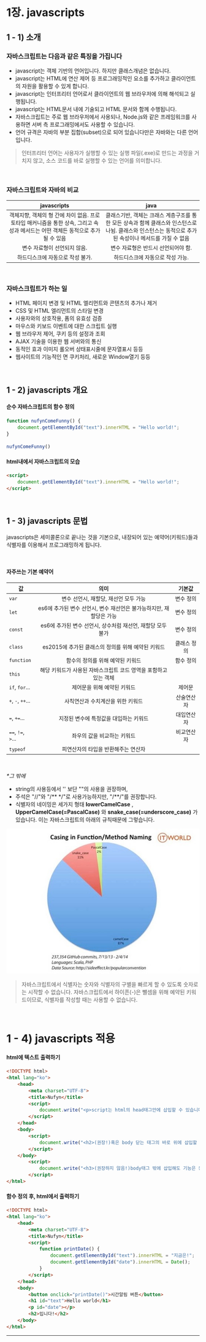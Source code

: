 # 1장. javascripts

## 1 - 1) 소개

### 자바스크립트는 다음과 같은 특징을 가집니다

- javascript는 객체 기반의 언어입니다. 하지만 클래스개념은 없습니다.
- javascript는 HTML에 연산 제어 등 프로그래밍적인 요소를 추가하고 클라이언트의 자원을 활용할 수 있게 합니다.
- javascript는 인터프리터 언어로서 클라이언트의 웹 브라우저에 의해 해석되고 실행됩니다.
- javascript는 HTML문서 내에 기술되고 HTML 문서와 함께 수행됩니다.
- 자바스크립트는 주로 웹 브라우저에서 사용되나, Node.js와 같은 프레임워크를 사용하면 서버 측 프로그래밍에서도 사용할 수 있습니다.
- 언어 규격은 자바의 부분 집합(subset)으로 되어 있습니다만은 자바와는 다른 언어입니다.

>인터프리터 언어는 사용자가 실행할 수 있는 실행 파일(.exe)로 만드는 과정을 거치지 않고, 소스 코드를 바로 실행할 수 있는 언어를 의미합니다.

<br/>

### 자바스크립트와 자바의 비교

| javascripts | java |
|:---:|:---:|
| 객체지향, 객체의 형 간에 차이 없음. 프로토타입 매커니즘을 통한 상속, 그리고 속성과 메서드는 어떤 객체든 동적으로 추가될 수 있음 | 클래스기반, 객체는 크래스 계층구조를 통한 모든 상속과 함께 클래스와 인스턴스로 나뉨. 클래스와 인스턴스는 동적으로 추가된 속성이나 메서드를 가질 수 없음 |
| 변수 자료형이 선언되지 않음. | 변수 자료형은 반드시 선언되어야 함. |
| 하드디스크에 자동으로 작성 불가. | 하드디스크에 자동으로 작성 가능. |

<br/>

### 자바스크립트가 하는 일

- HTML 페이지 변경 및 HTML 엘리먼트와 콘텐츠의 추가나 제거
- CSS 및 HTML 엘리먼트의 스타일 변경
- 사용자와의 상호작용, 폼의 유효성 검증
- 마우스와 키보드 이벤트에 대한 스크립트 실행
- 웹 브라우저 제어, 쿠키 등의 설정과 조회
- AJAX 기술을 이용한 웹 서버와의 통신
- 동적인 효과 이미지 롤오버 상태표시줄에 문자열표시 등등
- 웹사이트의 기능적인 면 쿠키처리, 새로운 Window열기 등등

<br/>

## 1 - 2) javascripts 개요

#### 순수 자바스크립트의 함수 정의

```JAVASCRIPT
function nufynComeFunny() {
    document.getElementById("text").innerHTML = "Hello world!";
}

nufynComeFunny()
```

#### html내에서 자바스크립트의 모습

```html
<script>
    document.getElementById("text").innerHTML = "Hello world!";
</script>
```

<br/>

## 1 - 3) javascripts 문법

javascripts은 세미콜론으로 끝나는 것을 기본으로, 내장되어 있는 예약어(키워드)들과 식별자를 이용해서 프로그래밍하게 됩니다.

<br/>

#### 자주쓰는 기본 예약어
| 값 | 의미 | 기본값 |
|---|:---:|:---:|
| `var` | 변수 선언시, 재할당, 재선언 모두 가능 | 변수 정의 |
| `let` | es6에 추가된 변수 선언시, 변수 재선언은 불가능하지만, 재할당은 가능 | 변수 정의 |
| `const` | es6에 추가된 변수 선언시, 상수처럼 재선언, 재할당 모두 불가 | 변수 정의 |
| `class` | es2015에 추가된 클래스의 정의를 위해 예약된 키워드 | 클래스 정의 |
| `function` | 함수의 정의를 위해 예약된 키워드 | 함수 정의 |
| `this` | 해당 키워드가 사용된 자바스크립트 코드 영역을 포함하고 있는 객체 |  |
| `if`, `for`... | 제어문을 위해 예약된 키워드 | 제어문 |
| `+`, `-`, `++`... | 사칙연산과 수치계산을 위한 키워드 | 산술연산자 |
| `=`, `+=`... | 지정된 변수에 특정값을 대입하는 키워드 | 대입연산자 |
| `==`, `!=`, `>`... | 좌우의 값을 비교하는 키워드 | 비교연산자 |
| `typeof` | 피연산자의 타입을 반환해주는 연산자 |  |

<br/>

_*그 밖에_

- string의 사용등에서 '' 보단 ""의 사용을 권장하며, 
- 주석은 "//"와 "/** */"로 사용가능하지만, "/**/"를 권장합니다.
- 식별자의 네이밍은 세가지 형태 __lowerCamelCase__ , __UpperCamelCase(=PascalCase)__ 와 __snake_case(=underscore_case)__ 가 있습니다. 이는 자바스크립트의 아래의 규칙때문에 그렇습니다.

![1](./2.jpg)

>자바스크립트에서 식별자는 숫자와 식별자의 구별을 빠르게 할 수 있도록 숫자로는 시작할 수 없습니다. 
자바스크립트에서 하이픈(-)은 뺄셈을 위해 예약된 키워드이므로, 식별자를 작성할 때는 사용할 수 없습니다.


<br/>

# 1 - 4) javascripts 적용

#### html에 텍스트 출력하기
```html
<!DOCTYPE html>
<html lang="ko">
    <head>
        <meta charset="UTF-8">
        <title>Nufyn</title>
        <script>
            document.write("<p>script는 html의 head태그안에 삽입할 수 있습니다.</p>")
        </script>
    </head>
    <body>
        <script>
            document.write("<h2>(권장!)혹은 body 닫는 태그의 바로 위에 삽입할 수도 있습니다.</h2>")
        </script>
    </body>
        <script>
            document.write("<h3>(권장하지 않음!)body태그 밖에 삽입해도 기능은 동작하지만, 권장하지 않습니다.</h3>")
        </script>
</html>
```

#### 함수 정의 후, html에서 출력하기

```html
<!DOCTYPE html>
<html lang="ko">
    <head>
        <meta charset="UTF-8">
        <title>Nufyn</title>
        <script>
            function printDate() {
                document.getElementById("text").innerHTML = "지금은!";
                document.getElementById("date").innerHTML = Date();
            }
        </script>
    </head>
    <body>
        <button onclick="printDate()">시간알림 버튼</button>
        <h1 id="text">Hello world</h1>
        <p id="date"></p>
        <h2>입니다!</h2>
    </body>
</html>
```

***
